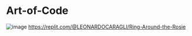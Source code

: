 # Art-of-Code
![image](https://github.com/leonardoc71/Art-of-Code/assets/150828225/818769db-e6bb-4fbc-bd56-700525610956)
https://replit.com/@LEONARDOCARAGLI/Ring-Around-the-Rosie

